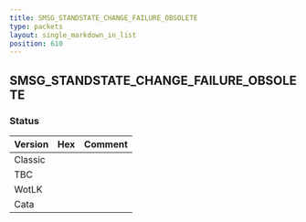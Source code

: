 ```yaml
---
title: SMSG_STANDSTATE_CHANGE_FAILURE_OBSOLETE
type: packets
layout: single_markdown_in_list
position: 610
---
```


## SMSG_STANDSTATE_CHANGE_FAILURE_OBSOLETE

### Status

Version | Hex | Comment
---------- | ---------- | ---------- 
Classic |  |  
TBC |  |  
WotLK |  |  
Cata |  |  

